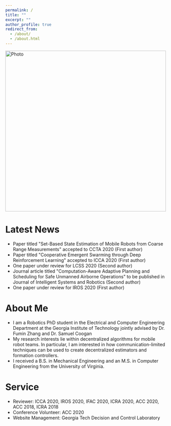 ```yaml
---
permalink: /
title: ""
excerpt: ""
author_profile: true
redirect_from: 
  - /about/
  - /about.html
---
```


<p align="left">
  <img src="https://tony-x-lin.github.io/images/atlanta2.png?raw=true" alt="Photo" style="width: 500px;"/> 
</p>

# Latest News
* Paper titled "Set-Based State Estimation of Mobile Robots from Coarse Range Measurements" accepted to CCTA 2020 (First author)
* Paper titled "Cooperative Emergent Swarming through Deep Reinforcement Learning" accepted to ICCA 2020 (First author)
* One paper under review for LCSS 2020 (Second author)
* Journal article titled "Computation-Aware Adaptive Planning and Scheduling for Safe Unmanned Airborne Operations" to be published in Journal of Intelligent Systems and Robotics (Second author)
* One paper under review for IROS 2020 (First author)

# About Me
* I am a Robotics PhD student in the Electrical and Computer Engineering Department at the Georgia Institute of Technology jointly advised by Dr. Fumin Zhang and Dr. Samuel Coogan
* My research interests lie within decentralized algorithms for mobile robot teams. In particular, I am interested in how communication-limited techniques can be used to create decentralized estimators and formation controllers. 
* I received a B.S. in Mechanical Engineering and an M.S. in Computer Engineering from the University of Virginia.

# Service
* Reviewer: ICCA 2020, IROS 2020, IFAC 2020, ICRA 2020, ACC 2020, ACC 2018, ICRA 2018
* Conference Volunteer: ACC 2020
* Website Management: Georgia Tech Decision and Control Laboratory
